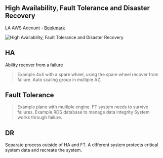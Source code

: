 ## High Availability, Fault Tolerance and Disaster Recovery

LA AWS Account - [Bookmark](https://linuxacademy.com/cp/courses/lesson/course/2851/lesson/3)

![](images/architecture_principle "High Availability, Fault Tolerance and Disaster Recovery")
## HA 

Ability recover from a failure

> Example 4x4 with a spare wheel, using the spare wheel recover from failure.
> Auto scaling group in multiple AZ.

## Fault Tolerance

> Example plane with multiple engine.
> FT system needs to survive failures.
> Example RDS database to manage data integrity
> System works through failure.

## DR

Separate process outside of HA and FT. A different system protects critical system data and recreate the system.